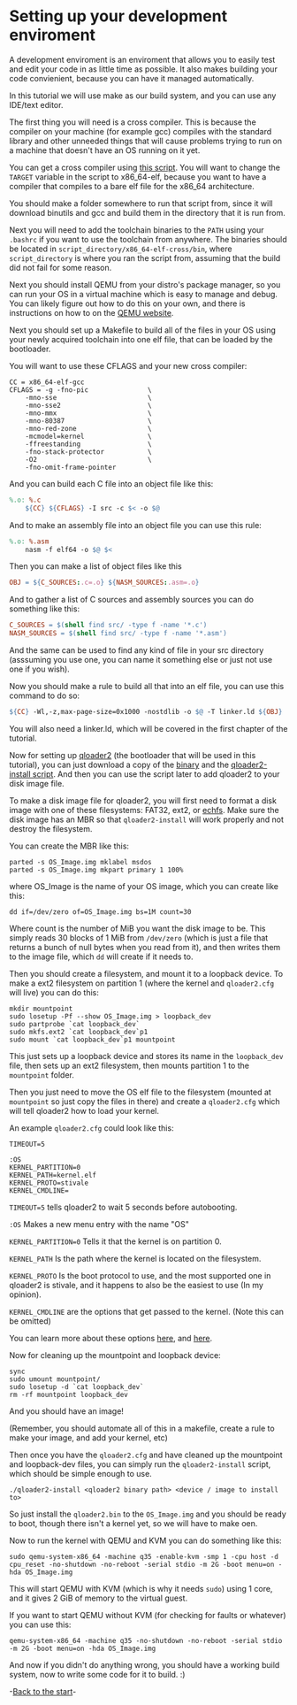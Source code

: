 # Setting up your development enviroment


A development enviroment is an enviroment that allows you to easily test and edit your code in as little time as possible. It also makes building your code convienient, because you can have it managed automatically.

In this tutorial we will use make as our build system, and you can use any IDE/text editor.

The first thing you will need is a cross compiler. This is because the compiler on your machine (for example gcc) compiles with the standard library and other unneeded things that will cause problems trying to run on a machine that doesn't have an OS running on it yet.

You can get a cross compiler using [this script](make_toolchain.sh). You will want to change the `TARGET` variable in the script to x86_64-elf, because you want to have a compiler that compiles to a bare elf file for the x86_64 architecture.

You should make a folder somewhere to run that script from, since it will download binutils and gcc and build them in the directory that it is run from.

Next you will need to add the toolchain binaries to the `PATH` using your `.bashrc` if you want to use the toolchain from anywhere. The binaries should be located in `script_directory/x86_64-elf-cross/bin`, where `script_directory` is where you ran the script from, assuming that the build did not fail for some reason.

Next you should install QEMU from your distro's package manager, so you can run your OS in a virtual machine which is easy to manage and debug. You can likely figure out how to do this on your own, and there is instructions on how to on the [QEMU website](https://www.qemu.org/download/).

Next you should set up a Makefile to build all of the files in your OS using your newly acquired toolchain into one elf file, that can be loaded by the bootloader.

You will want to use these CFLAGS and your new cross compiler:
```
CC = x86_64-elf-gcc
CFLAGS = -g -fno-pic               \
    -mno-sse                       \
    -mno-sse2                      \
    -mno-mmx                       \
    -mno-80387                     \
    -mno-red-zone                  \
    -mcmodel=kernel                \
    -ffreestanding                 \
    -fno-stack-protector           \
    -O2                            \
    -fno-omit-frame-pointer
```

And you can build each C file into an object file like this:
```makefile
%.o: %.c
	${CC} ${CFLAGS} -I src -c $< -o $@
```

And to make an assembly file into an object file you can use this rule:
```makefile
%.o: %.asm
	nasm -f elf64 -o $@ $<
```

Then you can make a list of object files like this
```makefile
OBJ = ${C_SOURCES:.c=.o} ${NASM_SOURCES:.asm=.o}
```

And to gather a list of C sources and assembly sources you can do something like this:
```makefile
C_SOURCES = $(shell find src/ -type f -name '*.c')
NASM_SOURCES = $(shell find src/ -type f -name '*.asm')
```
And the same can be used to find any kind of file in your src directory (asssuming you use one, you can name it something else or just not use one if you wish).

Now you should make a rule to build all that into an elf file, you can use this command to do so:
```makefile
${CC} -Wl,-z,max-page-size=0x1000 -nostdlib -o $@ -T linker.ld ${OBJ}
```

You will also need a linker.ld, which will be covered in the first chapter of the tutorial.

Now for setting up [qloader2](https://github.com/qloader2/qloader2) (the bootloader that will be used in this tutorial), you can just download a copy of the [binary](https://github.com/qloader2/qloader2/blob/master/qloader2.bin) and the [qloader2-install script](https://github.com/qloader2/qloader2/blob/master/qloader2-install). And then you can use the script later to add qloader2 to your disk image file.

To make a disk image file for qloader2, you will first need to format a disk image with one of these filesystems: FAT32, ext2, or [echfs](https://github.com/qword-os/echfs). Make sure the disk image has an MBR so that `qloader2-install` will work properly and not destroy the filesystem.

You can create the MBR like this:
```
parted -s OS_Image.img mklabel msdos
parted -s OS_Image.img mkpart primary 1 100%
```
where OS_Image is the name of your OS image, which you can create like this:
```
dd if=/dev/zero of=OS_Image.img bs=1M count=30
```
Where count is the number of MiB you want the disk image to be.
This simply reads 30 blocks of 1 MiB from `/dev/zero` (which is just a file that returns a bunch of null bytes when you read from it), and then writes them to the image file, which `dd` will create if it needs to.

Then you should create a filesystem, and mount it to a loopback device.
To make a ext2 filesystem on partition 1 (where the kernel and `qloader2.cfg` will live) you can do this:
```
mkdir mountpoint
sudo losetup -Pf --show OS_Image.img > loopback_dev
sudo partprobe `cat loopback_dev`
sudo mkfs.ext2 `cat loopback_dev`p1
sudo mount `cat loopback_dev`p1 mountpoint
```
This just sets up a loopback device and stores its name in the `loopback_dev` file, then sets up an ext2 filesystem, then mounts partition 1 to the `mountpoint` folder.


Then you just need to move the OS elf file to the filesystem (mounted at `mountpoint` so just copy the files in there) and create a `qloader2.cfg` which will tell qloader2 how to load your kernel.

An example `qloader2.cfg` could look like this:
```
TIMEOUT=5

:OS
KERNEL_PARTITION=0
KERNEL_PATH=kernel.elf
KERNEL_PROTO=stivale
KERNEL_CMDLINE=
```
`TIMEOUT=5` tells qloader2 to wait 5 seconds before autobooting.

`:OS` Makes a new menu entry with the name "OS"

`KERNEL_PARTITION=0` Tells it that the kernel is on partition 0.

`KERNEL_PATH` Is the path where the kernel is located on the filesystem.

`KERNEL_PROTO` Is the boot protocol to use, and the most supported one in qloader2 is stivale, and it happens to also be the easiest to use (In my opinion).

`KERNEL_CMDLINE` are the options that get passed to the kernel. (Note this can be omitted)

You can learn more about these options [here](https://github.com/qloader2/qloader2/blob/master/CONFIG.md), and [here](https://github.com/qloader2/qloader2/blob/master/README.md).

Now for cleaning up the mountpoint and loopback device:
```
sync
sudo umount mountpoint/
sudo losetup -d `cat loopback_dev`
rm -rf mountpoint loopback_dev
```
And you should have an image!

(Remember, you should automate all of this in a makefile, create a rule to make your image, and add your kernel, etc)

Then once you have the `qloader2.cfg` and have cleaned up the mountpoint and loopback-dev files, you can simply run the `qloader2-install` script, which should be simple enough to use.

`./qloader2-install <qloader2 binary path> <device / image to install to>`

So just install the `qloader2.bin` to the `OS_Image.img` and you should be ready to boot, though there isn't a kernel yet, so we will have to make oen.

Now to run the kernel with QEMU and KVM you can do something like this:
```
sudo qemu-system-x86_64 -machine q35 -enable-kvm -smp 1 -cpu host -d cpu_reset -no-shutdown -no-reboot -serial stdio -m 2G -boot menu=on -hda OS_Image.img
```

This will start QEMU with KVM (which is why it needs `sudo`) using 1 core, and it gives 2 GiB of memory to the virtual guest.

If you want to start QEMU without KVM (for checking for faults or whatever) you can use this:
```
qemu-system-x86_64 -machine q35 -no-shutdown -no-reboot -serial stdio -m 2G -boot menu=on -hda OS_Image.img
```

And now if you didn't do anything wrong, you should have a working build system, now to write some code for it to build. :)

-[Back to the start](../README.md)-